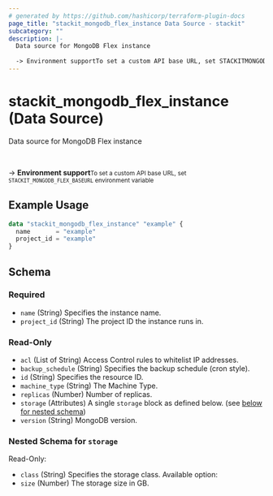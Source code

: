 ```yaml
---
# generated by https://github.com/hashicorp/terraform-plugin-docs
page_title: "stackit_mongodb_flex_instance Data Source - stackit"
subcategory: ""
description: |-
  Data source for MongoDB Flex instance
  
  -> Environment supportTo set a custom API base URL, set STACKITMONGODBFLEX_BASEURL environment variable
---
```


# stackit_mongodb_flex_instance (Data Source)

Data source for MongoDB Flex instance

<br />

-> __Environment support__<small>To set a custom API base URL, set <code>STACKIT_MONGODB_FLEX_BASEURL</code> environment variable </small>

## Example Usage

```terraform
data "stackit_mongodb_flex_instance" "example" {
  name       = "example"
  project_id = "example"
}
```

<!-- schema generated by tfplugindocs -->
## Schema

### Required

- `name` (String) Specifies the instance name.
- `project_id` (String) The project ID the instance runs in.

### Read-Only

- `acl` (List of String) Access Control rules to whitelist IP addresses.
- `backup_schedule` (String) Specifies the backup schedule (cron style).
- `id` (String) Specifies the resource ID.
- `machine_type` (String) The Machine Type.
- `replicas` (Number) Number of replicas.
- `storage` (Attributes) A single `storage` block as defined below. (see [below for nested schema](#nestedatt--storage))
- `version` (String) MongoDB version.

<a id="nestedatt--storage"></a>
### Nested Schema for `storage`

Read-Only:

- `class` (String) Specifies the storage class. Available option: 
- `size` (Number) The storage size in GB.


